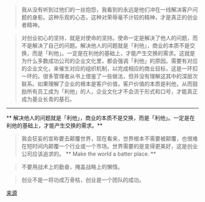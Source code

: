 
> 我从没有听到过他们的一丝抱怨，我看到的永远是他们冲在一线解决客户问题的身影。这种乐观的心态，这种对荣辱毫不计较的精神，才是真正的创业者精神。

> 对创业初心的坚持，就是对使命的坚持。使命一定是解决了他人的问题，而不是解决了自己的问题。解决他人的问题就是「利他」，商业的本质不是交换，而是「利他」。一定是在利他的基础上，才能产生交换的需求。这就是为什么多数成功公司的企业文化里，都会强调「利他」的原因。需要有对应的企业文化，来催生对应的组织机制，以完成相应的商业目标，这是一环扣一环的。很多管理者从书上借鉴了一些做法，但并没有理解这其中的深层次联系。如果理解了企业的根本是客户价值，客户价值的本质是利他，从而鼓励所有员工成为「利他」的人，企业文化才不会流于形式和口号，才能真正成为基业长青的基石。

---
** 解决他人的问题就是「利他」，商业的本质不是交换，而是「利他」。一定是在利他的基础上，才能产生交换的需求。**

> 我会狂妄的宣称要去颠覆世界，现在看来，世界根本不需要被颠覆，也很难在短时间内颠覆一个行业或一个市场。世界需要的是变得更美好，这是创业公司应该追求的。
** Make the world a batter place. **

> 不要用战术上的勤奋，掩盖战略上的懒惰。

> 创业不是一将功成万骨枯，创业是一个团队的成功。

[来源](http://mp.weixin.qq.com/s/_snozlQIcfROxuexpVTe9Q "来源")